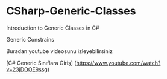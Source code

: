 # CSharp-Generic-Classes
 Introduction to Generic Classes in C#
 
 Generic Constrains

 Buradan youtube videosunu izleyebilirsiniz
 
 
 [C# Generic Sınıflara Giriş] (https://www.youtube.com/watch?v=23jDOOE9ssg)
